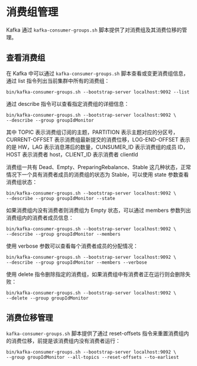 # 消费组管理
Kafka 通过 `kafka-consumer-groups.sh` 脚本提供了对消费组及其消费位移的管理。

## 查看消费组

在 Kafka 中可以通过 ```kafka-consumer-groups.sh``` 脚本查看或变更消费组信息，通过 list 指令列出当前集群中所有的消费组：
```shell
bin/kafka-consumer-groups.sh --bootstrap-server localhost:9092 --list
```
通过 describe 指令可以查看指定消费组的详细信息：
```shell
bin/kafka-consumer-groups.sh --bootstrap-server localhost:9092 \ 
--describe --group groupIdMonitor
```
其中 TOPIC 表示消费组订阅的主题，PARTITION 表示主题对应的分区号，CURRENT-OFFSET 表示消费组最新提交的消费位移，LOG-END-OFFSET 表示的是 HW，LAG 表示消息滞后的数量，CUNSUMER_ID 表示消费组的成员 ID，HOST 表示消费者 host，CLIENT_ID 表示消费者 clientId

消费组一共有 Dead、Empty、PreparingRebalance、Stable 这几种状态，正常情况下一个具有消费者成员的消费组的状态为 Stable，可以使用 state 参数查看消费组状态：
```shell
bin/kafka-consumer-groups.sh --bootstrap-server localhost:9092 \
--describe --group groupIdMonitor --state
```
如果消费组内没有消费者则消费组为 Empty 状态，可以通过 members 参数列出消费组内的消费者成员信息：
```shell
bin/kafka-consumer-groups.sh --bootstrap-server localhost:9092 \
--describe --group groupIdMonitor --members
```
使用 verbose 参数可以查看每个消费者成员的分配情况：
```shell
bin/kafka-consumer-groups.sh --bootstrap-server localhost:9092 \
--describe --group groupIdMonitor --members --verbose
```
使用 delete 指令删除指定的消费组，如果消费组中有消费者正在运行则会删除失败：
```shell
bin/kafka-consumer-groups.sh --bootstrap-server localhost:9092 \
--delete --group groupIdMonitor
```

## 消费位移管理
```kafka-consumer-groups.sh``` 脚本提供了通过 reset-offsets 指令来重置消费组内的消费位移，前提是该消费组内没有消费者运行：
```shell
bin/kafka-consumer-groups.sh --bootstrap-server localhost:9092 \
--group groupIdMonitor --all-topics --reset-offsets --to-earliest
```